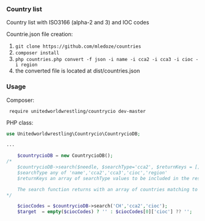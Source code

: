 ### Country list ###
Country list with ISO3166 (alpha-2 and 3) and IOC codes

Countrie.json file creation:

1. `git clone https://github.com/mledoze/countries`
1. `composer install`
1. `php countries.php convert -f json -i name -i cca2 -i cca3 -i cioc -i region`
1. the converted file is located at dist/countries.json

### Usage ###
Composer:

``` composer
 require unitedworldwrestling/countrycio dev-master
```

PHP class:

``` php
use Unitedworldwrestling\Countrycio\CountrycioDB;

...

    $countrycioDB = new CountrycioDB();
/*
    $countrycioDB->search($needle, $searchType='cca2', $returnKeys = [])
    $searchType any of 'name','cca2','cca3','cioc','region'
    $returnKeys an array of searchType values to be included in the response

    The search function returns with an array of countries matching to the given searchType and includes fields specified in returnKeys (or all fields, if the parameter is empty)
*/

    $ciocCodes = $countrycioDB->search('CH','cca2','cioc');
    $target  = empty($ciocCodes) ? '' : $ciocCodes[0]['cioc'] ?? '';

```